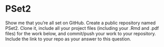 # PSet2
Show me that you’re all set on GitHub. Create a public repository named PSet2. Clone it, include all your project files (including your .Rmd and .pdf files) for the work below, and commit/push your work to your repository. Include the link to your repo as your answer to this question.
